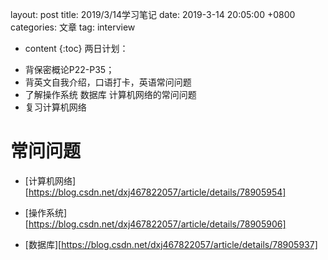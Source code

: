 layout: post
title:  2019/3/14学习笔记
date:   2019-3-14 20:05:00 +0800
categories: 文章
tag: interview

* content
{:toc}
两日计划：

- 背保密概论P22-P35；
- 背英文自我介绍，口语打卡，英语常问问题
- 了解操作系统 数据库 计算机网络的常问问题
- 复习计算机网络

# 常问问题

- [计算机网络][https://blog.csdn.net/dxj467822057/article/details/78905954]

- [操作系统][https://blog.csdn.net/dxj467822057/article/details/78905906]

- [数据库][https://blog.csdn.net/dxj467822057/article/details/78905937]

  
